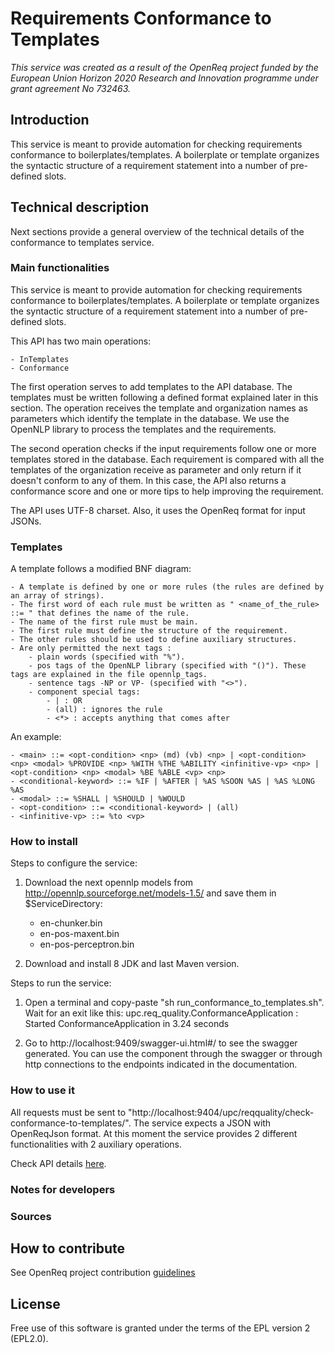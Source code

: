 # Requirements Conformance to Templates

_This service was created as a result of the OpenReq project funded by the European Union Horizon 2020 Research and Innovation programme under grant agreement No 732463._

## Introduction

This service is meant to provide automation for checking requirements conformance to boilerplates/templates. A boilerplate or template organizes the syntactic structure of a requirement statement into a number of pre-defined slots.

## Technical description

Next sections provide a general overview of the technical details of the conformance to templates service.

### Main functionalities

This service is meant to provide automation for checking requirements conformance to boilerplates/templates. A boilerplate or template organizes the syntactic structure of a requirement statement into a number of pre-defined slots.

This API has two main operations:

    - InTemplates
    - Conformance
    
The first operation serves to add templates to the API database. The templates must be written following a defined format explained later in this section. The operation receives the template and organization names as parameters which identify the template in the database. We use the OpenNLP library to process the templates and the requirements.

The second operation checks if the input requirements follow one or more templates stored in the database. Each requirement is compared with all the templates of the organization receive as parameter and only return if it doesn't conform to any of them. In this case, the API also returns a conformance score and one or more tips to help improving the requirement.

The API uses UTF-8 charset. Also, it uses the OpenReq format for input JSONs.

### Templates

A template follows a modified BNF diagram:

    - A template is defined by one or more rules (the rules are defined by an array of strings).
    - The first word of each rule must be written as " <name_of_the_rule> ::= " that defines the name of the rule.
    - The name of the first rule must be main.
    - The first rule must define the structure of the requirement.
    - The other rules should be used to define auxiliary structures.
    - Are only permitted the next tags :
        - plain words (specified with "%").
        - pos tags of the OpenNLP library (specified with "()"). These tags are explained in the file opennlp_tags.
        - sentence tags -NP or VP- (specified with "<>").
        - component special tags:
            - | : OR
            - (all) : ignores the rule
            - <*> : accepts anything that comes after

        
An example:

    - <main> ::= <opt-condition> <np> (md) (vb) <np> | <opt-condition> <np> <modal> %PROVIDE <np> %WITH %THE %ABILITY <infinitive-vp> <np> | <opt-condition> <np> <modal> %BE %ABLE <vp> <np>
    - <conditional-keyword> ::= %IF | %AFTER | %AS %SOON %AS | %AS %LONG %AS
    - <modal> ::= %SHALL | %SHOULD | %WOULD
    - <opt-condition> ::= <conditional-keyword> | (all)
    - <infinitive-vp> ::= %to <vp>


### How to install

Steps to configure the service:

1. Download the next opennlp models from http://opennlp.sourceforge.net/models-1.5/ and save them in $ServiceDirectory:

	- en-chunker.bin
	- en-pos-maxent.bin
	- en-pos-perceptron.bin

2. Download and install 8 JDK and last Maven version. 

Steps to run the service:

1. Open a terminal and copy-paste "sh run_conformance_to_templates.sh". Wait for an exit like this: upc.req_quality.ConformanceApplication : Started ConformanceApplication in 3.24 seconds

2. Go to http://localhost:9409/swagger-ui.html#/ to see the swagger generated. You can use the component through the swagger or through http connections to the endpoints indicated in the documentation. 

### How to use it

All requests must be sent to "http://localhost:9404/upc/reqquality/check-conformance-to-templates/". The service expects a JSON with OpenReqJson format. At this moment the service provides 2 different functionalities with 2 auxiliary operations.

Check API details [here](http://217.172.12.199:9409/swagger-ui.html).

### Notes for developers

### Sources


## How to contribute

See OpenReq project contribution [guidelines](https://github.com/OpenReqEU/OpenReq/blob/master/CONTRIBUTING.md)

## License

Free use of this software is granted under the terms of the EPL version 2 (EPL2.0).
